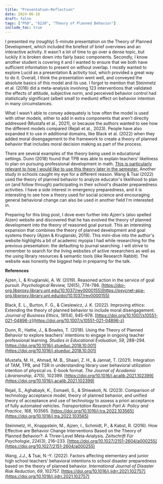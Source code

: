 ```yaml
---
title: "Presentation-Reflection"
date: 2024-06-18
draft: false
tags: ["PhD", "6220", "Theory of Planned Behavior"]
include_toc: true
---
```

I presented my (roughly) 5-minute presentation on the Theory of Planned Development, which included the briefest of brief overviews and an interactive activity. It wasn't a lot of time to go over a dense topic, but luckily it is broken down into fairly basic components. Secondly, I know another student is covering it and I wanted to ensure that we both have sufficient information to present on without overlap. I mostly wanted to explore Lucid as a presentation & activity tool, which provided a great way to do it. Overall, I think the presentation went well, and conveyed the absolute basics of this model and its use. I forgot to mention that Steinmetz et al. (2016) did a meta-analysis involving 123 interventions that validated the effects of attitude, subjective norm, and perceived behavior control had statistically significant (albeit small to medium) effect on behavior intention in many circumstances.

What I wasn't able to convey adequately is how often the model is used with other models, either to add in extra components that aren't directly addressed (Mustafa et al., 2021), or because the authors wanted to see how the different models compared (Rejali et al., 2023). People have also expanded it to use in additional domains, like Black et al. (2022) when they added moral disengagement to the framework to create a theory of planned behavior that includes moral decision making as part of the process.  

There are several examples of the theory being used in educational settings. Dunn (2018) found that TPB was able to explain teachers' likeliness to plan on pursuing professional development in math. [This is particularly relevant to how I would like to use this theory later in the semester.](https://meganebarnes.com/posts/1718565259980-theory-of-planned-development/) Another study in schools caught my eye for a different reason. Wang & Tsai (2022) used the theory of planned behavior to analyze educator's likelihood to plan on (and follow through) participating in their school's disaster preparedness activities. I have a side interest in emergency preparedness, and it is interesting to see how a theory used for social science and encouraging general behavioral change can also be used in another field I'm interested in.

Preparing for this blog post, I dove even further into Ajzen's (also spelled Aizen) website and discovered that he has evolved the theory of planned development into the theory of reasoned goal pursuit. This an interesting expansion that combines the theory of planned development and goal systems theory (Ajzen & Kruglanski, 2019). This mini-dive into the author's website highlights a bit of academic myopia I had while researching for the previous presentation: the defaulting to journal searching. I will strive to remember to search for the living websites of active researchers as well as the using library resources & semantic tools (like Research Rabbit). The website was honestly the biggest help in preparing for the talk. 



**References**

Ajzen, I., & Kruglanski, A. W. (2019). Reasoned action in the service of goal pursuit. _Psychological Review, 126_(5), 774–786. [https://doi-org.libproxy.library.unt.edu/10.1037/rev0000155](https://psycnet-apa-org.libproxy.library.unt.edu/doi/10.1037/rev0000155)

Black, E. L., Burton, F. G., & Cieslewicz, J. K. (2022). Improving ethics: Extending the theory of planned behavior to include moral disengagement. _Journal of Business Ethics_, _181_(4), 945–978. [https://doi.org/10.1007/s10551-021-04896-z](https://doi.org/10.1007/s10551-021-04896-z)

Dunn, R., Hattie, J., & Bowles, T. (2018). Using the Theory of Planned Behavior to explore teachers’ intentions to engage in ongoing teacher professional learning. _Studies in Educational Evaluation_, _59_, 288–294. [https://doi.org/10.1016/j.stueduc.2018.10.001](https://doi.org/10.1016/j.stueduc.2018.10.001)

Mustafa, M. H., Ahmad, M. B., Shaari, Z. H., & Jannat, T. (2021). Integration of TAM, TPB, and TSR in understanding library user behavioral utilization intention of physical vs. E-book format. _The Journal of Academic Librarianship_, _47_(5), 102399. [https://doi.org/10.1016/j.acalib.2021.102399](https://doi.org/10.1016/j.acalib.2021.102399)

Rejali, S., Aghabayk, K., Esmaeli, S., & Shiwakoti, N. (2023). Comparison of technology acceptance model, theory of planned behavior, and unified theory of acceptance and use of technology to assess a priori acceptance of fully automated vehicles. _Transportation Research Part A: Policy and Practice_, _168_, 103565. [https://doi.org/10.1016/j.tra.2022.103565](https://doi.org/10.1016/j.tra.2022.103565)

Steinmetz, H., Knappstein, M., Ajzen, I., Schmidt, P., & Kabst, R. (2016). How Effective are Behavior Change Interventions Based on the Theory of Planned Behavior?: A Three-Level Meta-Analysis. _Zeitschrift Für Psychologie_, _224_(3), 216–233. [https://doi.org/10.1027/2151-2604/a000255](https://doi.org/10.1027/2151-2604/a000255)

Wang, J.J., & Tsai, N.-Y. (2022). Factors affecting elementary and junior high school teachers’ behavioral intentions to school disaster preparedness based on the theory of planned behavior. _International Journal of Disaster Risk Reduction_, _69_, 102757. [https://doi.org/10.1016/j.ijdrr.2021.102757](https://doi.org/10.1016/j.ijdrr.2021.102757)